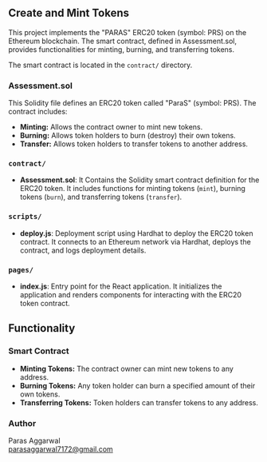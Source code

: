 
## Create and Mint Tokens
This project implements the "PARAS" ERC20 token (symbol: PRS) on the Ethereum blockchain. The smart contract, defined in Assessment.sol, provides functionalities for minting, burning, and transferring tokens.

The smart contract is located in the `contract/` directory.

### Assessment.sol

This Solidity file defines an ERC20 token called "ParaS" (symbol: PRS). The contract includes:
- **Minting:** Allows the contract owner to mint new tokens.
- **Burning:** Allows token holders to burn (destroy) their own tokens.
- **Transfer:** Allows token holders to transfer tokens to another address.


### `contract/`

- **Assessment.sol**: It Contains the Solidity smart contract definition for the ERC20 token. It includes functions for minting tokens (`mint`), burning tokens (`burn`), and transferring tokens (`transfer`).

### `scripts/`

- **deploy.js**: Deployment script using Hardhat to deploy the ERC20 token contract. It connects to an Ethereum network via Hardhat, deploys the contract, and logs deployment details.

### `pages/`

- **index.js**: Entry point for the React application. It initializes the application and renders components for interacting with the ERC20 token contract.

## Functionality

### Smart Contract

- **Minting Tokens:** The contract owner can mint new tokens to any address.
- **Burning Tokens:** Any token holder can burn a specified amount of their own tokens.
- **Transferring Tokens:** Token holders can transfer tokens to any address.



### Author

  Paras Aggarwal
  <br>parasaggarwal7172@gmail.com</br>
